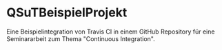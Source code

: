 # QSuTBeispielProjekt
Eine Beispielintegration von Travis CI in einem GitHub Repository für eine Seminararbeit zum Thema "Continuous Integration".
